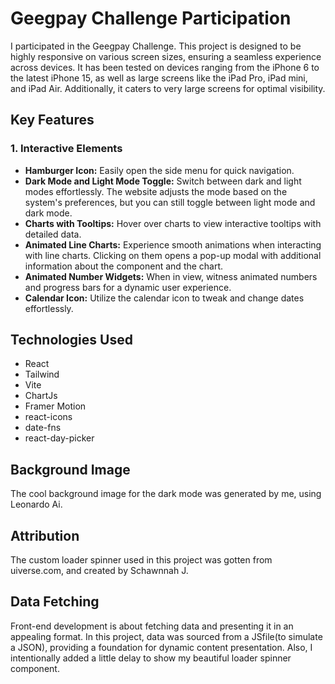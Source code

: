 # Geegpay Challenge Participation

I participated in the Geegpay Challenge. This project is designed to be highly responsive on various screen sizes, ensuring a seamless experience across devices. It has been tested on devices ranging from the iPhone 6 to the latest iPhone 15, as well as large screens like the iPad Pro, iPad mini, and iPad Air. Additionally, it caters to very large screens for optimal visibility.

## Key Features

### 1. Interactive Elements

- **Hamburger Icon:** Easily open the side menu for quick navigation.
- **Dark Mode and Light Mode Toggle:** Switch between dark and light modes effortlessly. The website adjusts the mode based on the system's preferences, but you can still toggle between light mode and dark mode.
- **Charts with Tooltips:** Hover over charts to view interactive tooltips with detailed data.
- **Animated Line Charts:** Experience smooth animations when interacting with line charts. Clicking on them opens a pop-up modal with additional information about the component and the chart.
- **Animated Number Widgets:** When in view, witness animated numbers and progress bars for a dynamic user experience.
- **Calendar Icon:** Utilize the calendar icon to tweak and change dates effortlessly.

## Technologies Used

- React
- Tailwind
- Vite
- ChartJs
- Framer Motion
- react-icons
- date-fns
- react-day-picker

## Background Image

The cool background image for the dark mode was generated by me, using Leonardo Ai.

## Attribution

The custom loader spinner used in this project was gotten from uiverse.com, and created by Schawnnah J.

## Data Fetching

Front-end development is about fetching data and presenting it in an appealing format. In this project, data was sourced from a JSfile(to simulate a JSON), providing a foundation for dynamic content presentation. Also, I intentionally added a little delay to show my beautiful loader spinner component.
